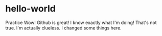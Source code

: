 # hello-world
Practice
Wow! Github is great! I know exactly what I'm doing!
That's not true. I'm actually clueless.
I changed some things here.


